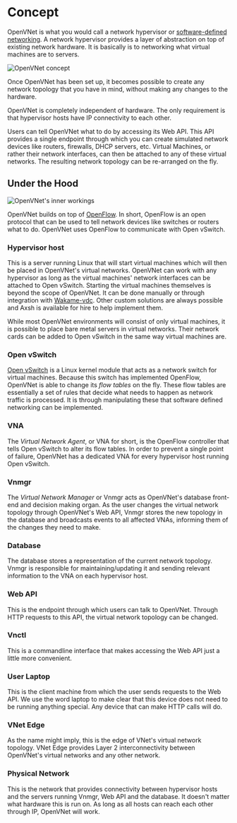 # Concept

OpenVNet is what you would call a network hypervisor or [software-defined networking](https://en.wikipedia.org/wiki/Software-defined_networking). A network hypervisor provides a layer of abstraction on top of existing network hardware. It is basically is to networking what virtual machines are to servers.

![OpenVNet concept](../img/concept_1.png)

Once OpenVNet has been set up, it becomes possible to create any network topology that you have in mind, without making any changes to the hardware.

OpenVNet is completely independent of hardware. The only requirement is that hypervisor hosts have IP connectivity to each other.

Users can tell OpenVNet what to do by accessing its Web API. This API provides a single endpoint through which you can create simulated network devices like routers, firewalls, DHCP servers, etc. Virtual Machines, or rather their network interfaces, can then be attached to any of these virtual networks. The resulting network topology can be re-arranged on the fly.

## Under the Hood

![OpenVNet's inner workings](../img/concept_2.png)

OpenVNet builds on top of [OpenFlow](http://archive.openflow.org). In short, OpenFlow is an open protocol that can be used to tell network devices like switches or routers what to do. OpenVNet uses OpenFlow to communicate with Open vSwitch.

### Hypervisor host

This is a server running Linux that will start virtual machines which will then be placed in OpenVNet's virtual networks. OpenVNet can work with any hypervisor as long as the virtual machines' network interfaces can be attached to Open vSwitch. Starting the virtual machines themselves is beyond the scope of OpenVNet. It can be done manually or through integration with [Wakame-vdc](http://wakame-vdc.org). Other custom solutions are always possible and Axsh is available for hire to help implement them.

While most OpenVNet environments will consist of only virtual machines, it is possible to place bare metal servers in virtual networks. Their network cards can be added to Open vSwitch in the same way virtual machines are.

### Open vSwitch

[Open vSwitch](http://openvswitch.org) is a Linux kernel module that acts as a network switch for virtual machines. Because this switch has implemented OpenFlow, OpenVNet is able to change its *flow tables* on the fly. These flow tables are essentially a set of rules that decide what needs to happen as network traffic is processed. It is through manipulating these that software defined networking can be implemented.

### VNA

The *Virtual Network Agent*, or VNA for short, is the OpenFlow controller that tells Open vSwitch to alter its flow tables. In order to prevent a single point of failure, OpenVNet has a dedicated VNA for every hypervisor host running Open vSwitch.

### Vnmgr

The *Virtual Network Manager* or Vnmgr acts as OpenVNet's database front-end and decision making organ. As the user changes the virtual network topology through OpenVNet's Web API, Vnmgr stores the new topology in the database and broadcasts events to all affected VNAs, informing them of the changes they need to make.

### Database

The database stores a representation of the current network topology. Vnmgr is responsible for maintaining/updating it and sending relevant information to the VNA on each hypervisor host.

### Web API

This is the endpoint through which users can talk to OpenVNet. Through HTTP requests to this API, the virtual network topology can be changed.

### Vnctl

This is a commandline interface that makes accessing the Web API just a little more convenient.

### User Laptop

This is the client machine from which the user sends requests to the Web API. We use the word laptop to make clear that this device does not need to be running anything special. Any device that can make HTTP calls will do.

### VNet Edge

As the name might imply, this is the edge of VNet's virtual network topology. VNet Edge provides Layer 2 interconnectivity between OpenVNet's virtual networks and any other network.

### Physical Network

This is the network that provides connectivity between hypervisor hosts and the servers running Vnmgr, Web API and the database. It doesn't matter what hardware this is run on. As long as all hosts can reach each other through IP, OpenVNet will work.


